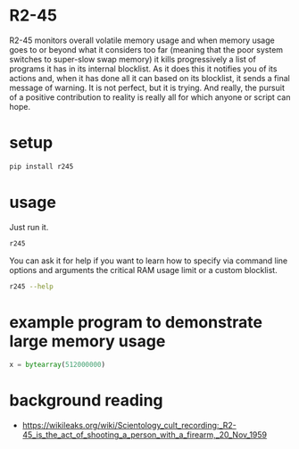 # R2-45

R2-45 monitors overall volatile memory usage and when memory usage goes to or beyond what it considers too far (meaning that the poor system switches to super-slow swap memory) it kills progressively a list of programs it has in its internal blocklist. As it does this it notifies you of its actions and, when it has done all it can based on its blocklist, it sends a final message of warning. It is not perfect, but it is trying. And really, the pursuit of a positive contribution to reality is really all for which anyone or script can hope.

# setup

```Bash
pip install r245
```

# usage

Just run it.

```Bash
r245
```

You can ask it for help if you want to learn how to specify via command line options and arguments the critical RAM usage limit or a custom blocklist.

```Bash
r245 --help
```

# example program to demonstrate large memory usage

```Python
x = bytearray(512000000)
```

# background reading

- <https://wikileaks.org/wiki/Scientology_cult_recording:_R2-45_is_the_act_of_shooting_a_person_with_a_firearm,_20_Nov_1959>
